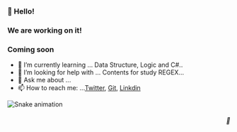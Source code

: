 <!--
**BrunoFreschi/BrunoFreschi** is a ✨ _special_ ✨ repository because its `README.md` (this file) appears on your GitHub profile.
Here are some ideas to get you started:
- 🔭 I’m currently working on ....
- 👯 I’m looking to collaborate on ...
- 😄 Pronouns: ...
- ⚡ Fun fact: ...

<p align="center">
  <img src="https://github-profile-trophy.vercel.app/?username=BrunoFreschi&title=Commit,Followers,Stars&theme=onedark&row=1&column=3&no-bg=true&margin-w=15&no-frame=true" alt="BrunoFreschi"/></a>
  <br>
</p>
-->
<h3 align="left">👋 Hello!</h3>

<h3 align="left">We are working on it! </h1>
<h3 align="left">Coming soon</h3>

- 🌱 I’m currently learning ... Data Structure, Logic and C#..
- 🤔 I’m looking for help with ... Contents for study REGEX...
- 💬 Ask me about ...
- 📫 How to reach me: ...[Twitter](https://twitter.com/Brun0Freschi), [Git](https://github.com/BrunoFreschi), [Linkdin](https://www.linkedin.com/in/bruno-dos-santos-freschi-b61464206/)



![Snake animation](https://github.com/BrunoFreschi/rafaballerini/blob/output/github-contribution-grid-snake.svg)




<h5 align="right">&#127769;</h5>
